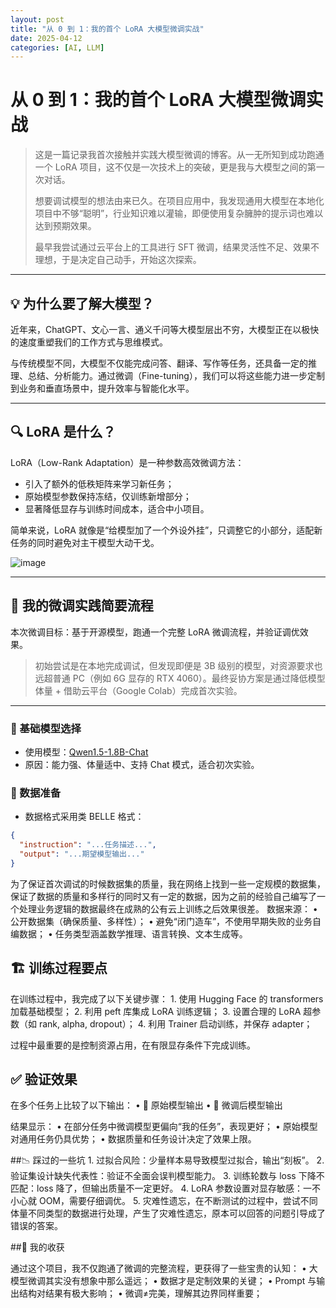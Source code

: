```yaml
---
layout: post
title: "从 0 到 1：我的首个 LoRA 大模型微调实战"
date: 2025-04-12
categories: [AI, LLM]
---
```


# 从 0 到 1：我的首个 LoRA 大模型微调实战

> 这是一篇记录我首次接触并实践大模型微调的博客。从一无所知到成功跑通一个 LoRA 项目，这不仅是一次技术上的突破，更是我与大模型之间的第一次对话。
>
> 想要调试模型的想法由来已久。在项目应用中，我发现通用大模型在本地化项目中不够“聪明”，行业知识难以灌输，即便使用复杂臃肿的提示词也难以达到预期效果。
>
> 最早我尝试通过云平台上的工具进行 SFT 微调，结果灵活性不足、效果不理想，于是决定自己动手，开始这次探索。

---

## 💡 为什么要了解大模型？

近年来，ChatGPT、文心一言、通义千问等大模型层出不穷，大模型正在以极快的速度重塑我们的工作方式与思维模式。

与传统模型不同，大模型不仅能完成问答、翻译、写作等任务，还具备一定的推理、总结、分析能力。通过微调（Fine-tuning），我们可以将这些能力进一步定制到业务和垂直场景中，提升效率与智能化水平。

---

## 🔍 LoRA 是什么？

LoRA（Low-Rank Adaptation）是一种参数高效微调方法：

- 引入了额外的低秩矩阵来学习新任务；
- 原始模型参数保持冻结，仅训练新增部分；
- 显著降低显存与训练时间成本，适合中小项目。

简单来说，LoRA 就像是“给模型加了一个外设外挂”，只调整它的小部分，适配新任务的同时避免对主干模型大动干戈。

![image](https://github.com/user-attachments/assets/cf2a0548-8a68-497c-9ab7-20b160f93a09)


---

## 🚀 我的微调实践简要流程

本次微调目标：基于开源模型，跑通一个完整 LoRA 微调流程，并验证调优效果。
> 初始尝试是在本地完成调试，但发现即便是 3B 级别的模型，对资源要求也远超普通 PC（例如 6G 显存的 RTX 4060）。最终妥协方案是通过降低模型体量 + 借助云平台（Google Colab）完成首次实验。

---

### 🔧 基础模型选择

- 使用模型：[Qwen1.5-1.8B-Chat](https://huggingface.co/Qwen/Qwen1.5-1.8B-Chat)
- 原因：能力强、体量适中、支持 Chat 模式，适合初次实验。

### 📁 数据准备


- 数据格式采用类 BELLE 格式：
```json
{
  "instruction": "...任务描述...",
  "output": "...期望模型输出..."
}
```

为了保证首次调试的时候数据集的质量，我在网络上找到一些一定规模的数据集，保证了数据的质量和多样行的同时又有一定的数据，因为之前的经验自己编写了一个处理业务逻辑的数据最终在成熟的公有云上训练之后效果很差。
数据来源：
	•	公开数据集（确保质量、多样性）；
	•	避免“闭门造车”，不使用早期失败的业务自编数据；
	•	任务类型涵盖数学推理、语言转换、文本生成等。


## 🏗️  训练过程要点

在训练过程中，我完成了以下关键步骤：
	1.	使用 Hugging Face 的 transformers 加载基础模型；
	2.	利用 peft 库集成 LoRA 训练逻辑；
	3.	设置合理的 LoRA 超参数（如 rank, alpha, dropout）；
	4.	利用 Trainer 启动训练，并保存 adapter；

过程中最重要的是控制资源占用，在有限显存条件下完成训练。

## ✅ 验证效果

在多个任务上比较了以下输出：
	•	🔹 原始模型输出
	•	🔸 微调后模型输出

结果显示：
	•	在部分任务中微调模型更偏向“我的任务”，表现更好；
	•	原始模型对通用任务仍具优势；
	•	数据质量和任务设计决定了效果上限。

##📉 踩过的一些坑
	1.	过拟合风险：少量样本易导致模型过拟合，输出“刻板”。
	2.	验证集设计缺失代表性：验证不全面会误判模型能力。
	3.	训练轮数与 loss 下降不匹配：loss 降了，但输出质量不一定更好。
	4.	LoRA 参数设置对显存敏感：一不小心就 OOM，需要仔细调优。
  5.  灾难性遗忘，在不断测试的过程中，尝试不同体量不同类型的数据进行处理，产生了灾难性遗忘，原本可以回答的问题引导成了错误的答案。
  

##🌱 我的收获

通过这个项目，我不仅跑通了微调的完整流程，更获得了一些宝贵的认知：
	•	大模型微调其实没有想象中那么遥远；
	•	数据才是定制效果的关键；
	•	Prompt 与输出结构对结果有极大影响；
	•	微调≠完美，理解其边界同样重要；
